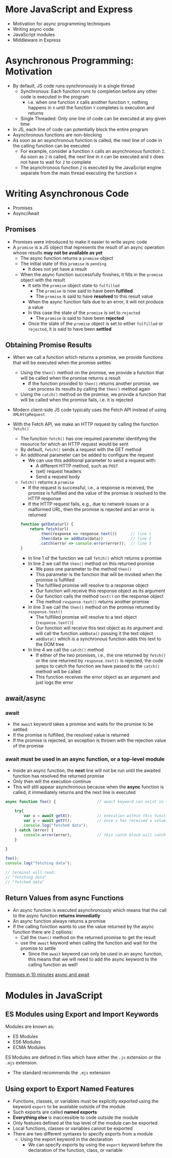 # More JavaScript and Express
* Motivation for async programming techniques
* Writing async code
* JavaScript modules
* Middleware in Express

# Asynchronous Programming: Motivation
* By default, JS code runs synchronously in a single thread
    * Synchronous: Each function runs to completion before any other code is executed in the program
        * i.e. when one function `X` calls another function `Y`, nothing happens in `X` until the function `Y` completes is execution and returns
    * Single Threaded: Only one line of code can be executed at any given time
* In JS, each line of code can potentially block the entire program
* Asynchronous functions are non-blocking
* As soon as an asynchronous function is called, the next line of code in the calling function can be executed
    * For example, consider a function `X` calls an asynchronous function `Z`. As soon as `Z` is called, the next line in `X` can be executed and `X` does not have to wait for `Z` to complete
    * The asynchronous function `Z` is executed by the JavaScript engine separate from the main thread executing the function `X`

# Writing Asynchronous Code
* Promises
* Async/Await

## Promises
* Promises were introduced to make it easier to write async code
* A `promise` is a JS object that represents the result of an async operation whose results __may not be available as yet__
    * The async function returns a `promise` object
    * The initial state of this `promise` is `pending`
        * It does not yet have a result
    * When the async function successfully finishes, it fills in the `promise` object with the result
        * It sets the `promise` object state to `fulfilled`
            * The `promise` is now said to have been **fulfilled**
            * The `promise` is said to have __**resolved**__ to this result value
        * When the async function fails due to an error, it will not produce a value
        * In this case the state of the `promise` is set to `rejected`
            * The `promise` is said to have been **__rejected__**
        * Once the state of the `promise` object is set to either `fulfilled` or `rejected`, it is said to have been **settled**

## Obtaining Promise Results
* When we call a function which returns a promise, we provide functions that will be executed when the promise settles
    * Using the `then()` method on the promise, we provide a function that will be called when the promise returns a result
        * If the function provided to `then()` returns another promise, we can process its results by calling the `then()` method again
    * Using the `catch()` method on the promise, we provide a function that will be called when the promise fails, i.e. it is rejected

* Modern client-side JS code typically uses the Fetch API instead of using `XMLHttpRequest`
* With the Fetch API, we make an HTTP request by calling the function `fetch()`
    * The function `fetch()` has one required parameter identifying the resource for which an HTTP request would be sent
    * By default, `fetch()` sends a request with the GET method
    * An additional parameter can be added to configure the request
        * We can use this additional parameter to send a request with:
            * A different HTTP method, such as `POST`
            * (set) request headers
            * Send a request body
    * `fetch()` returns a `promise`
        * If the request is successful, i.e., a response is received, the promise is fulfilled and the value of the promise is resolved to the HTTP response
        * If the HTTP request fails, e.g., due to network issues or a malformed URL, then the promise is rejected and an error is returned
        ``` JavaScript
        function getData(url) {
            return fetch(url)
                .then(response => response.text())      // line 1
                .then(data => addData(data))            // line 2
                .catch(error => console.error(error));  // line 3
        }
        ```
        * In line 1 of the function we call `fetch()` which returns a promise
        * In line 2 we call the `then()` method on this returned promise
            * We pass one parameter to the method `then()`
            * This parameter is the function that will be invoked when the promise is fulfilled
            * The fulfilled promise will resolve to a response object
            * Our function will receive this response object as its argument
            * Our function calls the method `text()` on the response object
            * The method `response.text()` returns another promise
        * In line 3 we call the `then()` method on the promise returned by `response.text()`
            * The fulfilled promise will resolve to a text object (`response.text()`)
            * Our function will receive this text object as its argument and will call the function `addData()` passing it the text object
            * `addData()` which is a synchronous function adds this text to the DOM tree
        * In line 4 we call the `catch()` method
            * If either of the two promises, i.e., the one returned by `fetch()` or the one returned by `response.text()` is rejected, the code jumps to catch the function we have passed to the `catch()` method will be called
            * This function receives the error object as an argument and just logs the error

## await/async
### await
* the `await` keyword takes a promise and waits for the promise to be settled
* If the promise is fulfilled, the resolved value is returned
* If the promise is rejected, an exception is thrown with the rejection value of the promise

### await must be used in an async function, or a top-level module
* Inside an async function, the __next__ line will not be run until the awaited function has resolved the returned promise
* Only then will the execution continue
* This will still appear asynchronous because when the __async__ function is called, it immediately returns and the next line is executed

``` JavaScript
async function foo() {                  // await keyword can exist in this ASYNC function
    
    try{
        var x = await getX();           // execution within this function will not progress until x has received a value
        var y = await getY();           // once x has received a value, this line will execute
        console.log("fetched data");
    } catch (error) {
        console.error(error);           // this catch block will catch exceptions thrown during the awaited calls
    }
    
}

foo();
console.log("fetching data");

// terminal will read:
// "fetching data"
// "fetched data"
```
## Return Values from async Functions
* An async function is executed asynchronously which means that the call to the async function **returns immediatly**
* An async function always returns a promise
* If the calling function wants to use the value returned by the async function there are 2 options:
    * Call the `then()` method on the returned promise to get the result
    * use the `await` keyword when calling the function and wait for the promise to settle
        * Since the `await` keyword can only be used in an async function, this means that we will need to add the async keyword to the calling function as well!


[Promises in 10 minutes](https://www.youtube.com/watch?v=DHvZLI7Db8E)
[async and await](https://www.youtube.com/watch?v=V_Kr9OSfDeU)

# Modules in JavaScript
## ES Modules using Export and Import Keywords
Modules are known as:
* ES Modules
* ES6 Modules
* ECMA Modules

ES Modules are defined in files which have either the `.js` extension or the `.mjs` extension.
* The standard recommends the `.mjs` extension

## Using export to Export Named Features
* Functions, classes, or variables must be explicitly exported using the keyword `export` to be available outside of the module
* Such exports are called **named exports**
* **Everything else** is inaccessible to code outside the module
* Only features defined at the top level of the module can be exported
* Local functions, classes or variables cannot be exported
* There are two different syntaxes to specify exports from a module
    * Using the export keyword in the declaration
        * We can specify exports by using the `export` keyword before the declaration of the function, class, or variable